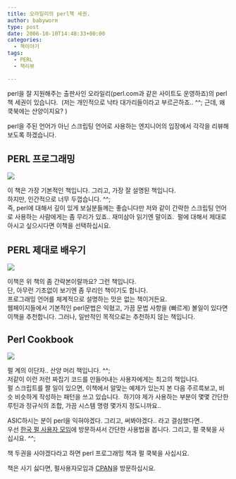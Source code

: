 ```yaml
---
title: 오라일리의 perl책 세권.
author: babyworm
type: post
date: 2006-10-10T14:48:33+00:00
categories:
  - 책이야기
tags:
  - PERL
  - 책리뷰

---
```

perl을 잘 지원해주는 출판사인 오라일리(perl.com과 같은 사이트도 운영하죠)의 perl책 세권이 있습니다.&nbsp;
(저는 개인적으로 낙타 대가리들이라고 부르곤하죠.. ^^; 근데, 왜 쿡북에는 산양이지요? )

perl을 주된 언어가 아닌 스크립팅 언어로 사용하는 엔지니어의 입장에서 각각을 리뷰해보도록 하겠습니다.

## PERL 프로그래밍

<img decoding="async" src="https://image.aladdin.co.kr/coveretc/book/coversum/8979140266_1.jpg" >


이 책은 가장 기본적인 책입니다. 그리고, 가장 잘 설명된 책입니다.
<br>
하지만, 인간적으로 너무 두껍습니다. ^^;
<br>
즉, perl에 대해서 깊이 있게 보실분들께는 좋습니다만 저와 같이 간략한 스크립팅 언어로 사용하는 사람에게는 좀 무리가 있죠.. 재미삼아 읽기엔 말이죠.&nbsp; 펄에 대해서 제대로 아시고 싶으시다면 이책을 선택하십시요.



## PERL 제대로 배우기

<img decoding="async" src="https://image.aladdin.co.kr/coveretc/book/coversum/8979140460_1.jpg" >


이책은 위 책의 좀 간략본이랄까요? 그런 책입니다.
<br>
단, 아무런 기초없이 보기엔 좀 무리인 책이기도 합니다.
<br>
프로그래밍 언어를 체계적으로 설명하는 맛은 없는 책이거든요.
<br>
웹페이지들에서 기본적인 perl문법은 익혔고, 가끔 문법 사항을 (빠르게) 볼일이 있다면 이책을 추천합니다.
그러나, 일반적인 목적으로는 추천하지 않는 책입니다.


## Perl Cookbook

<img decoding="async" src="https://image.aladdin.co.kr/coveretc/book/coversum/8979140819_1.jpg" >


펄 계의 이단자.. 산양 머리 책입니다. ^^;
<br>
저같이 이런 저런 짜집기 코드를 만들어내는 사용자에게는 최고의 책입니다.
<br>
펄 스크립트를 짤 일이 있으면, 이책에서 알맞는 예제가 있는지 본 다음 주르륵보고, 비슷 비슷하게 작성하는 패턴을 쓰고 있습니다.&nbsp; 하기야 제가 사용하는 부분이 몇몇 간단한 루틴과 정규식의 조합, 가끔 시스템 명령 몇가지 정도니까요..

ASIC하시는 분이 perl을 익혀야겠다. 그리고, 써봐야겠다.. 라고 결심했다면..
<br>
우선 [한국 펄 사용자 모임][1]에 방문하셔서 간단한 사용법을 봅니다.
그리고, 펄 쿡북을 사십시요. ^^;

책 두권을 사야겠다라고 하면 perl 프로그래밍 책과 펄 쿡북을 사십시요.

책은 사기 싫다면, 펄사용자모임과 [CPAN][1]을 방문하십시요.

 [1]: http://www.perl.or.kr/
